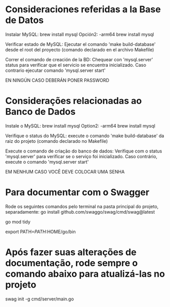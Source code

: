 # Consideraciones referidas a la Base de Datos

Instalar MySQL: brew install mysql Opción2: -arm64 brew install mysql

Verificar estado de MySQL: Ejecutar el comando 'make build-database' desde el root del proyecto (comando declarado en el archivo Makefile)

Correr el comando de creación de la BD: Chequear con 'mysql.server' status para verificar que el servicio se encuentra inicializado. Caso contrario ejecutar comando 'mysql.server start'

EN NINGÚN CASO DEBERÁN PONER PASSWORD


# Considerações relacionadas ao Banco de Dados

Instale o MySQL: brew install mysql Option2: -arm64 brew install mysql

Verifique o status do MySQL: execute o comando 'make build-database' da raiz do projeto (comando declarado no Makefile)

Execute o comando de criação do banco de dados: Verifique com o status 'mysql.server' para verificar se o serviço foi inicializado. Caso contrário, execute o comando 'mysql.server start'

EM NENHUM CASO VOCÊ DEVE COLOCAR UMA SENHA

# Para documentar com o Swagger

Rode os seguintes comandos pelo terminal na pasta principal do projeto, separadamente:
go install github.com/swaggo/swag/cmd/swag@latest

go mod tidy

export PATH=$PATH:$HOME/go/bin

# Após fazer suas alterações de documentação, rode sempre o comando abaixo para atualizá-las no projeto
swag init -g cmd/server/main.go